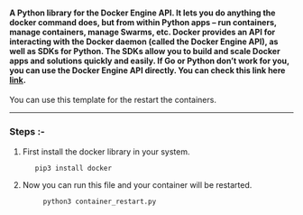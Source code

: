 #### A Python library for the Docker Engine API. It lets you do anything the docker command does, but from within Python apps – run containers, manage containers, manage Swarms, etc. Docker provides an API for interacting with the Docker daemon (called the Docker Engine API), as well as SDKs for Python. The SDKs allow you to build and scale Docker apps and solutions quickly and easily. If Go or Python don’t work for you, you can use the Docker Engine API directly. You can check this link here<a href="https://docs.docker.com/engine/api/" target="_blank"> link</a>.


You can use this template for the restart the containers.

-----

### Steps :-
1. First install the docker library in your system.

          pip3 install docker

2. Now you can run this file and your container will be restarted.

            python3 container_restart.py


